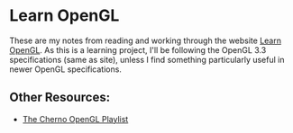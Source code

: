 # Learn OpenGL
These are my notes from reading and working through the website [Learn OpenGL](https://learnopengl.com/). As this is a learning project, I'll be following the OpenGL 3.3 specifications (same as site), unless I find something particularly useful in newer OpenGL specifications. 

## Other Resources:
- [The Cherno OpenGL Playlist](https://www.youtube.com/watch?v=W3gAzLwfIP0&list=PLlrATfBNZ98foTJPJ_Ev03o2oq3-GGOS2)

